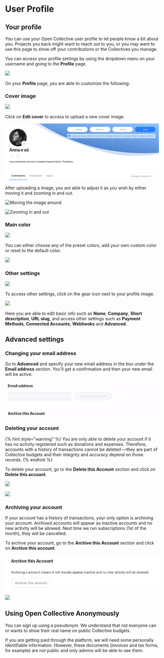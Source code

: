 # User Profile

## Your profile

You can use your Open Collective user profile to let people know a bit about you. Projects you back might want to reach out to you, or you may want to use this page to show off your contributions or the Collectives you manage.

You can access your profile settings by using the dropdown menu on your username and going to the **Profile** page.

![](../.gitbook/assets/product_user-profile_dropdown-menu_2019-11-15.png)

On your **Profile** page, you are able to customize the following:

### Cover image

![](../.gitbook/assets/product_user-profile_profile-options_2019-11-15.png)

Click on **Edit cover** to access to upload a new cover image.

![](../.gitbook/assets/product_user-profile_cover-options_2019-11-15-1.png)

After uploading a image, you are able to adjust it as you wish by either moving it and zooming in and out.

![Moving the image around](../.gitbook/assets/product_user-profile_cover-move_2019-11-15.gif)

![Zooming in and out](../.gitbook/assets/product_user-profile_cover-zoom_2019-11-15.gif)

### Main color

![](../.gitbook/assets/product_user-profile_profile-edit-main-color_2019-11-15.png)

You can either choose any of the preset colors, add your own custom color or reset to the default color.

![](../.gitbook/assets/product_user-profile_accent-color-change-and-reset_2019-11-15.gif)

### Other settings

![](../.gitbook/assets/product_user-profile_profile-settings_2019-11-15.png)

To access other settings, click on the gear icon next to your profile image.

![](../.gitbook/assets/product_user-profile_other-settings_2019-11-15.png)

Here you are able to edit basic info such as **Name**, **Company**, **Short description**, **URL slug**, and access other settings such as **Payment Methods**, **Connected Accounts**, **Webhooks** and **Advanced**.

## Advanced settings

### Changing your email address

Go to **Advanced** and specify your new email address in the box under the **Email address** section. You'll get a confirmation and then your new email will be active.

![](../.gitbook/assets/product_user-profile_new-email_2019-11-15-1.gif)

### Deleting your account

{% hint style="warning" %}
You are only able to delete your account if it has no activity registered such as donations and expenses. Therefore, accounts with a history of transactions cannot be deleted —they are part of Collective budgets and their integrity and accuracy depend on those records.
{% endhint %}

To delete your account, go to the **Delete this Account** section and click on **Delete this account**.

![](../.gitbook/assets/product_user-profile_advanced_delete_2019-11-15.png)

![](../.gitbook/assets/product_user-profile_advanced_delete_2019-11-15.gif)

### Archiving your account

If your account has a history of transactions, your only option is archiving your account. Archived accounts will appear as inactive accounts and no new activity will be allowed. Next time we run subscriptions \(1st of the month\), they will be cancelled.

To archive your account, go to the **Archive this Account** section and click on **Archive this account**.

![](../.gitbook/assets/product_user-profile_advanced_archive_2019-11-15-1.png)

![](../.gitbook/assets/product_user-profile_advanced_archive_2019-11-15.gif)

## Using Open Collective Anonymously

You can sign up using a pseudonym. We understand that not everyone can or wants to show their real name on public Collective budgets.

If you are getting paid through the platform, we will need some personally identifiable information. However, these documents \(invoices and tax forms, for example\) are not public and only admins will be able to see them.

